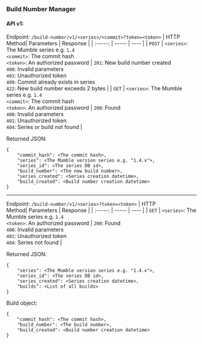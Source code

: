 ### Build Number Manager

#### API v1:

Endpoint: ``/build-number/v1/<series>/<commit>?token=<token>``
| HTTP <br> Method| Parameters | Response |
| :-----: | ----- | ---- |
| ``POST`` | ``<series>``: The Mumble series e.g. ``1.4`` <br> ``<commit>``: The commit hash <br> ``<token>``: An authorized password | ``201``: New build number created <br> ``400``: Invalid parameters <br> ``401``: Unauthorized token <br> ``409``: Commit already exists in series <br> ``422``: New build number exceeds 2 bytes |
| ``GET`` | ``<series>``: The Mumble series e.g. ``1.4`` <br> ``<commit>``: The commit hash <br> ``<token>``: An authorized password | ``200``: Found <br> ``400``: Invalid parameters <br> ``401``: Unauthorized token <br> ``404``: Series or build not found |

Returned JSON:
```
{
    "commit_hash": <The commit hash>,
    "series": <The Mumble version series e.g. "1.4.x">,
    "series_id": <The series DB id>,
    "build_number": <The new build number>,
    "series_created": <Series creation datetime>,
    "build_created": <Build number creation datetime>
}
```

---

Endpoint: ``/build-number/v1/<series>?token=<token>``
| HTTP <br> Method| Parameters | Response |
| :-----: | ----- | ---- |
| ``GET`` | ``<series>``: The Mumble series e.g. ``1.4`` <br> ``<token>``: An authorized password | ``200``: Found <br> ``400``: Invalid parameters <br> ``401``: Unauthorized token <br> ``404``: Series not found |

Returned JSON:
```
{
    "series": <The Mumble version series e.g. "1.4.x">,
    "series_id": <The series DB id>,
    "series_created": <Series creation datetime>,
    "builds": <List of all builds>
}
```
Build object:
```
{
    "commit_hash": <The commit hash>,
    "build_number": <The build number>,
    "build_created": <Build number creation datetime>
}
```
